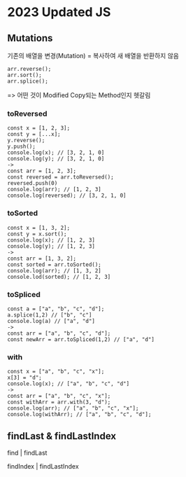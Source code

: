 # 2023 Updated JS

## Mutations

기존의 배열을 변경(Mutation) = 복사하여 새 배열을 반환하지 않음

```
arr.reverse();
arr.sort();
arr.splice();
```

=> 어떤 것이 Modified Copy되는 Method인지 헷갈림

### toReversed

```
const x = [1, 2, 3];
const y = [...x];
y.reverse();
y.push();
console.log(x); // [3, 2, 1, 0]
console.log(y); // [3, 2, 1, 0]
->
const arr = [1, 2, 3];
const reversed = arr.toReversed();
reversed.push(0)
console.log(arr); // [1, 2, 3]
console.log(reversed); // [3, 2, 1, 0]

```

### toSorted

```
const x = [1, 3, 2];
const y = x.sort();
console.log(x); // [1, 2, 3]
console.log(y); // [1, 2, 3]
->
const arr = [1, 3, 2];
const sorted = arr.toSorted();
console.log(arr); // [1, 3, 2]
console.lod(sorted); // [1, 2, 3]
```

### toSpliced

```
const a = ["a", "b", "c", "d"];
a.splice(1,2) // ["b", "c"]
console.log(a) // ["a", "d"]
->
const arr = ["a", "b", "c", "d"];
const newArr = arr.toSpliced(1,2) // ["a", "d"]
```

### with

```
const x = ["a", "b", "c", "x"];
x[3] = "d";
console.log(x); // ["a", "b", "c", "d"]
->
const arr = ["a", "b", "c", "x"];
const withArr = arr.with(3, "d");
console.log(arr); // ["a", "b", "c", "x"];
console.log(withArr); // ["a", "b", "c", "d"];
```

## findLast & findLastIndex

find | findLast

findIndex | findLastIndex
